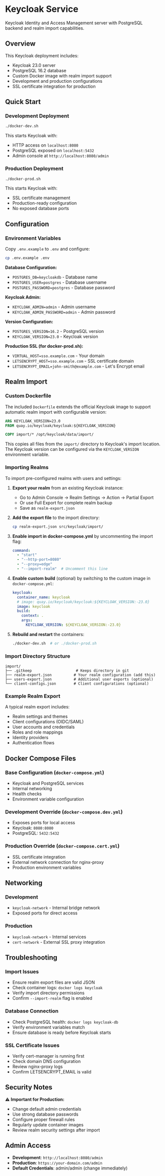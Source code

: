 # Keycloak Service

Keycloak Identity and Access Management server with PostgreSQL backend and realm import capabilities.

## Overview

This Keycloak deployment includes:

- Keycloak 23.0 server
- PostgreSQL 16.2 database
- Custom Docker image with realm import support
- Development and production configurations
- SSL certificate integration for production

## Quick Start

### Development Deployment

```bash
./docker-dev.sh
```

This starts Keycloak with:

- HTTP access on `localhost:8080`
- PostgreSQL exposed on `localhost:5432`
- Admin console at `http://localhost:8080/admin`

### Production Deployment

```bash
./docker-prod.sh
```

This starts Keycloak with:

- SSL certificate management
- Production-ready configuration
- No exposed database ports

## Configuration

### Environment Variables

Copy `.env.example` to `.env` and configure:

```bash
cp .env.example .env
```

**Database Configuration:**

- `POSTGRES_DB=keycloakdb` - Database name
- `POSTGRES_USER=postgres` - Database username
- `POSTGRES_PASSWORD=postgres` - Database password

**Keycloak Admin:**

- `KEYCLOAK_ADMIN=admin` - Admin username
- `KEYCLOAK_ADMIN_PASSWORD=admin` - Admin password

**Version Configuration:**

- `POSTGRES_VERSION=16.2` - PostgreSQL version
- `KEYCLOAK_VERSION=23.0` - Keycloak version

**Production SSL (for docker-prod.sh):**

- `VIRTUAL_HOST=sso.example.com` - Your domain
- `LETSENCRYPT_HOST=sso.example.com` - SSL certificate domain
- `LETSENCRYPT_EMAIL=john-smith@example.com` - Let's Encrypt email

## Realm Import

### Custom Dockerfile

The included `Dockerfile` extends the official Keycloak image to support automatic realm import with configurable version:

```dockerfile
ARG KEYCLOAK_VERSION=23.0
FROM quay.io/keycloak/keycloak:${KEYCLOAK_VERSION}

COPY import/* /opt/keycloak/data/import/
```

This copies all files from the `import/` directory to Keycloak's import location. The Keycloak version can be configured via the `KEYCLOAK_VERSION` environment variable.

### Importing Realms

To import pre-configured realms with users and settings:

1. **Export your realm** from an existing Keycloak instance:
   - Go to Admin Console → Realm Settings → Action → Partial Export
   - Or use Full Export for complete realm backup
   - Save as `realm-export.json`

2. **Add the export file** to the import directory:

   ```bash
   cp realm-export.json src/keycloak/import/
   ```

3. **Enable import in docker-compose.yml** by uncommenting the import flag:

   ```yaml
   command:
     - "start"
     - "--http-port=8080"
     - "--proxy=edge"
     - "--import-realm"  # Uncomment this line
   ```

4. **Enable custom build** (optional) by switching to the custom image in `docker-compose.yml`:

   ```yaml
   keycloak:
     container_name: keycloak
     # image: quay.io/keycloak/keycloak:${KEYCLOAK_VERSION:-23.0}
     image: keycloak
     build:
       context: .
       args:
         KEYCLOAK_VERSION: ${KEYCLOAK_VERSION:-23.0}
   ```

5. **Rebuild and restart** the containers:

   ```bash
   ./docker-dev.sh  # or ./docker-prod.sh
   ```

### Import Directory Structure

```
import/
├── .gitkeep                    # Keeps directory in git
├── realm-export.json          # Your realm configuration (add this)
├── users-export.json          # Additional user exports (optional)
└── client-configs.json        # Client configurations (optional)
```

### Example Realm Export

A typical realm export includes:

- Realm settings and themes
- Client configurations (OIDC/SAML)
- User accounts and credentials
- Roles and role mappings
- Identity providers
- Authentication flows

## Docker Compose Files

### Base Configuration (`docker-compose.yml`)

- Keycloak and PostgreSQL services
- Internal networking
- Health checks
- Environment variable configuration

### Development Override (`docker-compose.dev.yml`)

- Exposes ports for local access
- Keycloak: `8080:8080`
- PostgreSQL: `5432:5432`

### Production Override (`docker-compose.cert.yml`)

- SSL certificate integration
- External network connection for nginx-proxy
- Production environment variables

## Networking

### Development

- `keycloak-network` - Internal bridge network
- Exposed ports for direct access

### Production  

- `keycloak-network` - Internal services
- `cert-network` - External SSL proxy integration

## Troubleshooting

### Import Issues

- Ensure realm export files are valid JSON
- Check container logs: `docker logs keycloak`
- Verify import directory permissions
- Confirm `--import-realm` flag is enabled

### Database Connection

- Check PostgreSQL health: `docker logs keycloak-db`
- Verify environment variables match
- Ensure database is ready before Keycloak starts

### SSL Certificate Issues

- Verify cert-manager is running first
- Check domain DNS configuration
- Review nginx-proxy logs
- Confirm LETSENCRYPT_EMAIL is valid

## Security Notes

⚠️ **Important for Production:**

- Change default admin credentials
- Use strong database passwords
- Configure proper firewall rules
- Regularly update container images
- Review realm security settings after import

## Admin Access

- **Development**: `http://localhost:8080/admin`
- **Production**: `https://your-domain.com/admin`
- **Default Credentials**: admin/admin (change immediately)
